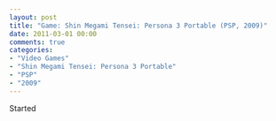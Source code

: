 ```yaml
---
layout: post
title: "Game: Shin Megami Tensei: Persona 3 Portable (PSP, 2009)"
date: 2011-03-01 00:00
comments: true
categories:
- "Video Games"
- "Shin Megami Tensei: Persona 3 Portable"
- "PSP"
- "2009"
---
```


Started
